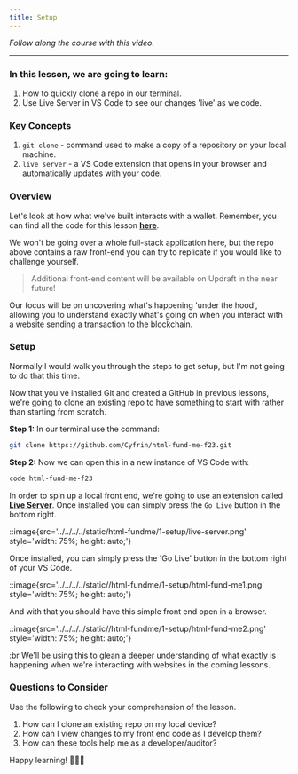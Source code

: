 ```yaml
---
title: Setup
---
```


_Follow along the course with this video._

---

### In this lesson, we are going to learn:

1. How to quickly clone a repo in our terminal.
2. Use Live Server in VS Code to see our changes 'live' as we code.

### Key Concepts

1. `git clone` - command used to make a copy of a repository on your local machine.
2. `live server` - a VS Code extension that opens in your browser and automatically updates with your code.

### Overview

Let's look at how what we've built interacts with a wallet. Remember, you can find all the code for this lesson [**here**](https://github.com/Cyfrin/html-fund-me-f23).

We won't be going over a whole full-stack application here, but the repo above contains a raw front-end you can try to replicate if you would like to challenge yourself.

> Additional front-end content will be available on Updraft in the near future!

Our focus will be on uncovering what's happening 'under the hood', allowing you to understand exactly what's going on when you interact with a website sending a transaction to the blockchain.

### Setup

Normally I would walk you through the steps to get setup, but I'm not going to do that this time.

Now that you've installed Git and created a GitHub in previous lessons, we're going to clone an existing repo to have something to start with rather than starting from scratch.

**Step 1:** In our terminal use the command:

```bash
git clone https://github.com/Cyfrin/html-fund-me-f23.git
```

**Step 2:** Now we can open this in a new instance of VS Code with:

```bash
code html-fund-me-f23
```

In order to spin up a local front end, we're going to use an extension called [**Live Server**](https://marketplace.visualstudio.com/items?itemName=ritwickdey.LiveServer). Once installed you can simply press the `Go Live` button in the bottom right.

::image{src='../../../../static/html-fundme/1-setup/live-server.png' style='width: 75%; height: auto;'}

Once installed, you can simply press the 'Go Live' button in the bottom right of your VS Code.

::image{src='../../../../static//html-fundme/1-setup/html-fund-me1.png' style='width: 75%; height: auto;'}

And with that you should have this simple front end open in a browser.

::image{src='../../../../static//html-fundme/1-setup/html-fund-me2.png' style='width: 75%; height: auto;'}

:br
We'll be using this to glean a deeper understanding of what exactly is happening when we're interacting with websites in the coming lessons.

### Questions to Consider

Use the following to check your comprehension of the lesson.

1. How can I clone an existing repo on my local device?
2. How can I view changes to my front end code as I develop them?
3. How can these tools help me as a developer/auditor?

Happy learning! 🚀👩‍💻

